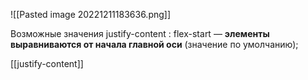 ![[Pasted image 20221211183636.png]]

Возможные значения justify-content : flex-start — **элементы выравниваются от начала главной оси** (значение по умолчанию);

[[justify-content]]